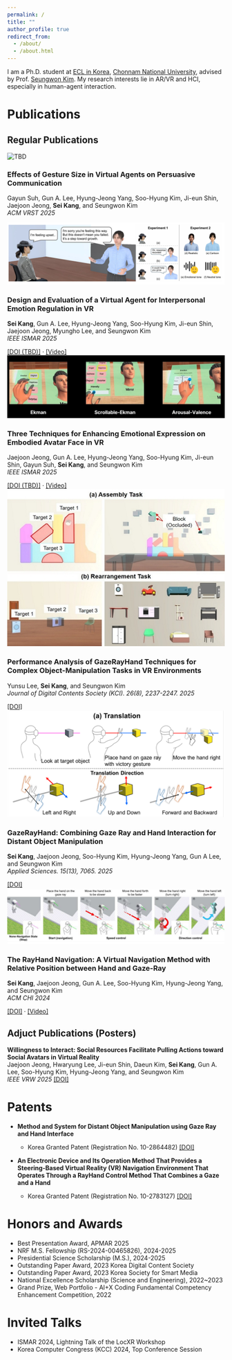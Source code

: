 ```yaml
---
permalink: /
title: ""
author_profile: true
redirect_from: 
  - /about/
  - /about.html
---
```

I am a Ph.D. student at <a href="https://sites.google.com/view/arvrlab/home" class="link-blue">ECL in Korea</a>, <a href="https://www.jnu.ac.kr/" class="link-blue">Chonnam National University</a>, advised by Prof. <a href="https://scholar.google.com/citations?user=epOZdMsAAAAJ&hl=ko&oi=ao" class="link-blue">Seungwon Kim</a>. My research interests lie in AR/VR and HCI, especially in human-agent interaction.


# Publications

## Regular Publications

<div class="pub-card">
  <div class="pub-thumb">
    <img src="" alt="TBD">
  </div>
  <div class="pub-body">
    <h3>Effects of Gesture Size in Virtual Agents on Persuasive Communication</h3>
    <p>Gayun Suh, Gun A. Lee, Hyung-Jeong Yang, Soo-Hyung Kim, Ji-eun Shin, Jaejoon Jeong, <strong>Sei Kang</strong>, and Seungwon Kim <br>
       <em>ACM VRST 2025</em></p>
  </div>
</div>

<div class="pub-card">
  <div class="pub-thumb">
    <img src="/images/ISMAR25_ER.png" alt="ER">
  </div>
  <div class="pub-body">
    <h3>Design and Evaluation of a Virtual Agent for Interpersonal Emotion Regulation in VR <br></h3>
    <p><strong>Sei Kang</strong>, Gun A. Lee, Hyung-Jeong Yang, Soo-Hyung Kim, Ji-eun Shin, Jaejoon Jeong, Myungho Lee, and Seungwon Kim<br>
       <em>IEEE ISMAR 2025</em></p>
      <a href="10.1109/ISMAR67309.2025.00159" class="link-dotted"> [DOI (TBD)]</a>
      ·
      <a href="https://www.youtube.com/watch?v=5kXy2U_EC4c" class="link-dotted"> [Video]</a>
  </div>
</div>


<div class="pub-card">
  <div class="pub-thumb">
    <img src="/images/ISMAR25_face.png" alt="face">
  </div>
  <div class="pub-body">
    <h3>Three Techniques for Enhancing Emotional Expression on Embodied Avatar Face in VR <br></h3>
    <p>Jaejoon Jeong, Gun A. Lee, Hyung-Jeong Yang, Soo-Hyung Kim, Ji-eun Shin, Gayun Suh, <strong>Sei Kang</strong>, and Seungwon Kim<br>
       <em>IEEE ISMAR 2025</em></p>
      <a href="10.1109/ISMAR67309.2025.00016" class="link-dotted"> [DOI (TBD)]</a>
      ·
      <a href="https://www.youtube.com/watch?v=Um-GoWzdkWk" class="link-dotted"> [Video]</a>
  </div>
</div>

<div class="pub-card">
  <div class="pub-thumb">
    <img src="/images/KCI_GRH2.jpg" alt="GRH2">
  </div>
  <div class="pub-body">
    <h3>Performance Analysis of GazeRayHand Techniques for Complex Object-Manipulation Tasks in VR Environments <br></h3>
    <p>Yunsu Lee, <strong>Sei Kang</strong>, and Seungwon Kim<br>
       <em>Journal of Digital Contents Society (KCI). 26(8), 2237-2247. 2025 </em></p>
      <a href="https://doi.org/10.9728/dcs.2025.26.8.2237" class="link-dotted"> [DOI]</a>
  </div>
</div>



<div class="pub-card">
  <div class="pub-thumb">
    <img src="/images/MDPI_GRH.png" alt="GRH">
  </div>
  <div class="pub-body">
    <h3>GazeRayHand: Combining Gaze Ray and Hand Interaction for Distant Object Manipulation <br></h3>
    <p><strong>Sei Kang</strong>, Jaejoon Jeong, Soo-Hyung Kim, Hyung-Jeong Yang, Gun A Lee, and Seungwon Kim<br>
       <em>Applied Sciences. 15(13), 7065. 2025 </em></p>
    <a href="https://doi.org/10.3390/app15137065" class="link-dotted"> [DOI]</a>
  </div>
</div>


<div class="pub-card">
  <div class="pub-thumb">
    <img src="/images/CHI_Rayhand.png" alt="RayHand">
  </div>

  <div class="pub-body">
    <h3>The RayHand Navigation: A Virtual Navigation Method with Relative Position between Hand and Gaze-Ray</h3>
    <p><strong>Sei Kang</strong>, Jaejoon Jeong, Gun A. Lee, Soo-Hyung Kim, Hyung-Jeong Yang, and Seungwon Kim<br>
       <em>ACM CHI 2024</em></p>
    <p class="resource-links">
      <a href="https://dl.acm.org/doi/10.1145/3613904.3642147" class="link-dotted"> [DOI]</a>
      ·
      <a href="https://www.youtube.com/watch?v=cbDJiJG0QyA" class="link-dotted"> [Video]</a>
    </p>
  </div>
</div>


## Adjuct Publications (Posters)
**Willingness to Interact: Social Resources Facilitate Pulling Actions toward Social Avatars in Virtual Reality**<br>
Jaejoon Jeong, Hwaryung Lee, Ji-eun Shin, Daeun Kim, **Sei Kang**, Gun A. Lee, Soo-Hyung Kim, Hyung-Jeong Yang, and Seungwon Kim<br> 
*IEEE VRW 2025*
<a href="https://doi.org/10.1109/VRW66409.2025.00272" class="link-dotted"> [DOI]</a>

# Patents
- **Method and System for Distant Object Manipulation using Gaze Ray and Hand Interface**
  - Korea Granted Patent (Registration No. 10-2864482) <a href="https://doi.org/10.8080/1020250036318" class="link-dotted"> [DOI]</a>

- **An Electronic Device and Its Operation Method That Provides a Steering-Based Virtual Reality (VR) Navigation Environment That Operates Through a RayHand Control Method That Combines a Gaze and a Hand**
  - Korea Granted Patent (Registration No. 10-2783127) <a href="https://doi.org/10.8080/1020240100257" class="link-dotted"> [DOI]</a>


# Honors and Awards
- Best Presentation Award, APMAR 2025
- NRF M.S. Fellowship (RS-2024-00465826), 2024-2025 
- Presidential Science Scholarship (M.S.), 2024-2025
- Outstanding Paper Award, 2023 Korea Digital Content Society
- Outstanding Paper Award, 2023 Korea Society for Smart Media
- National Excellence Scholarship (Science and Engineering), 2022~2023
- Grand Prize, Web Portfolio - AI+X Coding Fundamental Competency Enhancement Competition, 2022



# Invited Talks
- ISMAR 2024, Lightning Talk of the LocXR Workshop
- Korea Computer Congress (KCC) 2024, Top Conference Session